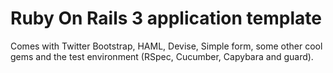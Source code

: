 Ruby On Rails 3 application template
========

Comes with Twitter Bootstrap, HAML, Devise, Simple form, some other cool gems and the test environment (RSpec, Cucumber, Capybara and guard).
